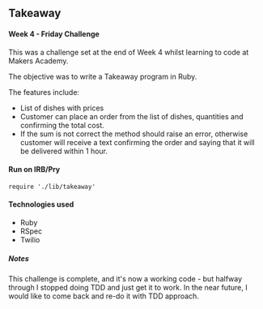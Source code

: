 Takeaway
---------

#### Week 4 - Friday Challenge

This was a challenge set at the end of Week 4 whilst learning to code at Makers Academy.

The objective was to write a Takeaway program in Ruby.

The features include: 
+ List of dishes with prices
+ Customer can place an order from the list of dishes, quantities and confirming the total cost.
+ If the sum is not correct the method should raise an error, otherwise customer will receive a text confirming the order and saying that it will be delivered within 1 hour.

#### Run on IRB/Pry
```shell
require './lib/takeaway'
```

#### Technologies used
+ Ruby
+ RSpec
+ Twilio

##### Notes

This challenge is complete, and it's now a working code - but halfway through I stopped doing TDD and just get it to work.
In the near future, I would like to come back and re-do it with TDD approach.

